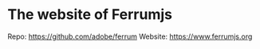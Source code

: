 # The website of Ferrumjs

Repo: https://github.com/adobe/ferrum
Website: https://www.ferrumjs.org

